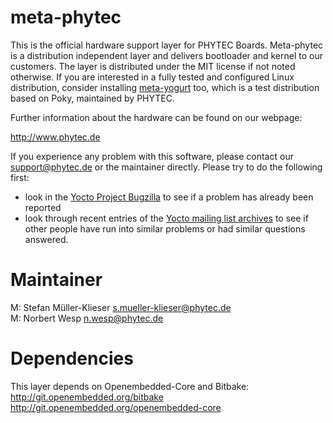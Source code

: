 meta-phytec
===========

This is the official hardware support layer for PHYTEC Boards.
Meta-phytec is a distribution independent layer and delivers bootloader
and kernel to our customers.
The layer is distributed under the MIT license if not noted otherwise.
If you are interested in a fully tested and configured Linux
distribution, consider installing
[meta-yogurt](git://git.phytec.de/meta-yogurt)
too, which is a test distribution based on Poky, maintained by PHYTEC.

Further information about the hardware can be found on our webpage:

  <http://www.phytec.de>

If you experience any problem with this software, please contact our
<support@phytec.de> or the maintainer directly.
Please try to do the following first:

* look in the
  [Yocto Project Bugzilla](http://bugzilla.yoctoproject.org/)
  to see if a problem has already been reported
* look through recent entries of the
  [Yocto mailing list archives](https://lists.yoctoproject.org/pipermail/yocto/)
  to see if other people have run into similar
  problems or had similar questions answered.

Maintainer
==========

M:  Stefan Müller-Klieser <s.mueller-klieser@phytec.de>  
M:  Norbert Wesp <n.wesp@phytec.de>

Dependencies
============

This layer depends on Openembedded-Core and Bitbake:  
<http://git.openembedded.org/bitbake>  
<http://git.openembedded.org/openembedded-core>

